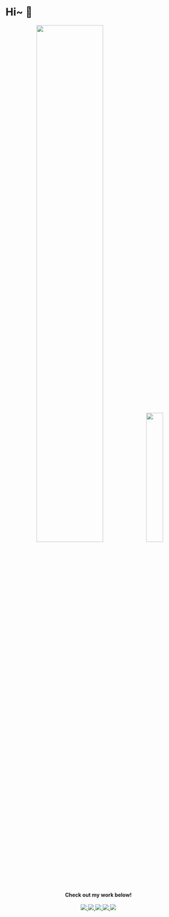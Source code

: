 # Hi~ 👋

<div align="center">
  <img width=60% src="https://github-readme-stats-one-bice.vercel.app/api?username=KwanWaiPang&show_icons=true&theme=default&count_private=true&role=OWNER,ORGANIZATION_MEMBER&hide=prs,issues" />
  <img width=30% src="https://github-readme-stats.vercel.app/api/top-langs/?username=KwanWaiPang&layout=compact&langs_count=6&hide=CMake,JavaScript,Cuda,CSS,PowerShell,GLSL,Roff,Shell" />
</div>

<p align="center">
  <strong>Check out my work below!</strong>
  <br><br>
  <a href="https://github.com/KwanWaiPang">
    <img src="https://badges.strrl.dev/visits/KwanWaiPang/KwanWaiPang?style=flat-square&color=black&logo=github">
  </a>
  <a href="https://github.com/KwanWaiPang">
    <img src="https://badges.strrl.dev/years/KwanWaiPang?style=flat-square&color=black&logo=github">
  </a>
  <a href="https://github.com/KwanWaiPang?tab=repositories">
    <img src="https://badges.strrl.dev/repos/KwanWaiPang?style=flat-square&color=black&logo=github">
  </a>
  <a href="https://gist.github.com/KwanWaiPang">
    <img src="https://badges.strrl.dev/gists/KwanWaiPang?style=flat-square&color=black&logo=github">
  </a>
  <a href="https://github.com/KwanWaiPang">
    <img src="https://badges.strrl.dev/commits/monthly/KwanWaiPang?style=flat-square&color=black&logo=github">
  </a>
</p>
